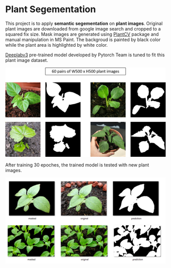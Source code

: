 # Plant Segementation

This project is to apply **semantic segementation** on **plant images**. Original plant images are downloaded from google image search and cropped to a squared fix size. Mask images are generated using [PlantCV](https://plantcv.readthedocs.io/en/stable/) package and manual manipulation in MS Paint. The backgroud is painted by black color while the plant area is highlighted by white color.

[Deeplabv3](https://pytorch.org/hub/pytorch_vision_deeplabv3_resnet101/) pre-trained model developed by Pytorch Team is tuned to fit this plant image dataset.

<p align="center">
  <img src=".\images\data.png" width=600 />
</p>


After training 30 epoches, the trained model is tested with new plant images.
<p align="center">
  <img src=".\images\out.jpg" width=600 />
</p>
